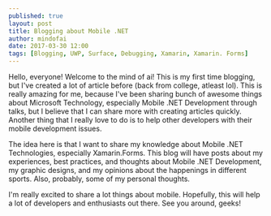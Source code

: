 ```yaml
---
published: true
layout: post
title: Blogging about Mobile .NET
author: mindofai
date: 2017-03-30 12:00
tags: [Blogging, UWP, Surface, Debugging, Xamarin, Xamarin. Forms]
---
```


Hello, everyone! Welcome to the mind of ai! This is my first time blogging, but I've created a lot of article before (back from college, atleast lol). This is really amazing for me, because I've been sharing bunch of awesome things about Microsoft Technology, especially Mobile .NET Development through talks, but I believe that I can share more with creating articles quickly. Another thing that I really love to do is to help other developers with their mobile development issues. 

The idea here is that I want to share my knowledge about Mobile .NET Technologies, especially Xamarin.Forms. This blog will have posts about my experiences, best practices, and thoughts about Mobile .NET Development, my graphic designs, and my opinions about the happenings in different sports. Also, probably, some of my personal thoughts.

I'm really excited to share a lot things about mobile. Hopefully, this will help a lot of developers and enthusiasts out there. See you around, geeks!
